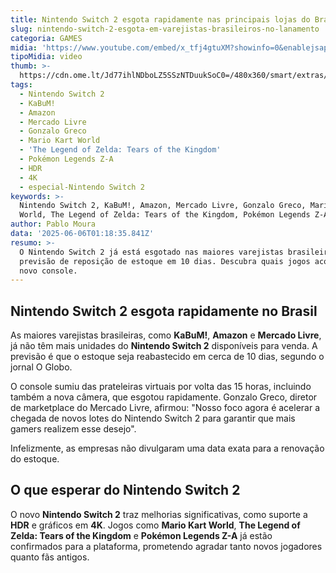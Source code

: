 ```yaml
---
title: Nintendo Switch 2 esgota rapidamente nas principais lojas do Brasil
slug: nintendo-switch-2-esgota-em-varejistas-brasileiros-no-lanamento
categoria: GAMES
midia: 'https://www.youtube.com/embed/x_tfj4gtuXM?showinfo=0&enablejsapi=1'
tipoMidia: video
thumb: >-
  https://cdn.ome.lt/Jd77ihlNDboLZ5SSzNTDuukSoC0=/480x360/smart/extras/conteudos/sem_titulo70.png
tags:
  - Nintendo Switch 2
  - KaBuM!
  - Amazon
  - Mercado Livre
  - Gonzalo Greco
  - Mario Kart World
  - 'The Legend of Zelda: Tears of the Kingdom'
  - Pokémon Legends Z-A
  - HDR
  - 4K
  - especial-Nintendo Switch 2
keywords: >-
  Nintendo Switch 2, KaBuM!, Amazon, Mercado Livre, Gonzalo Greco, Mario Kart
  World, The Legend of Zelda: Tears of the Kingdom, Pokémon Legends Z-A, HDR, 4K
author: Pablo Moura
data: '2025-06-06T01:18:35.841Z'
resumo: >-
  O Nintendo Switch 2 já está esgotado nas maiores varejistas brasileiras, com
  previsão de reposição de estoque em 10 dias. Descubra quais jogos acompanham o
  novo console.
---
```


## Nintendo Switch 2 esgota rapidamente no Brasil

As maiores varejistas brasileiras, como **KaBuM!**, **Amazon** e **Mercado Livre**, já não têm mais unidades do **Nintendo Switch 2** disponíveis para venda. A previsão é que o estoque seja reabastecido em cerca de 10 dias, segundo o jornal O Globo.

O console sumiu das prateleiras virtuais por volta das 15 horas, incluindo também a nova câmera, que esgotou rapidamente. Gonzalo Greco, diretor de marketplace do Mercado Livre, afirmou: "Nosso foco agora é acelerar a chegada de novos lotes do Nintendo Switch 2 para garantir que mais gamers realizem esse desejo".

Infelizmente, as empresas não divulgaram uma data exata para a renovação do estoque.

## O que esperar do Nintendo Switch 2

O novo **Nintendo Switch 2** traz melhorias significativas, como suporte a **HDR** e gráficos em **4K**. Jogos como **Mario Kart World**, **The Legend of Zelda: Tears of the Kingdom** e **Pokémon Legends Z-A** já estão confirmados para a plataforma, prometendo agradar tanto novos jogadores quanto fãs antigos.

